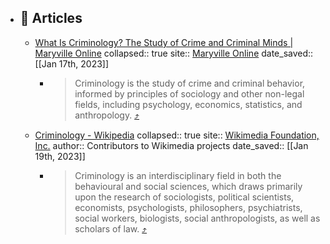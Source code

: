 - ## 🔖 Articles
	- [What Is Criminology? The Study of Crime and Criminal Minds | Maryville Online](https://omnivore.app/me/what-is-criminology-the-study-of-crime-and-criminal-minds-maryvi-185c1b990ae)
	      collapsed:: true
	      site:: [Maryville Online](https://online.maryville.edu/online-bachelors-degrees/criminal-justice/resources/what-is-criminology)
	      date_saved:: [[Jan 17th, 2023]]
		- > Criminology is the study of crime and criminal behavior, informed by principles of sociology and other non-legal fields, including psychology, economics, statistics, and anthropology. [⤴️](https://omnivore.app/me/what-is-criminology-the-study-of-crime-and-criminal-minds-maryvi-185c1b990ae#c482c09a-fd19-4b9c-8855-f42ee7da6317)
	- [Criminology - Wikipedia](https://omnivore.app/me/criminology-wikipedia-185cb5af780)
	      collapsed:: true
	      site:: [Wikimedia Foundation, Inc.](https://en.wikipedia.org/wiki/Criminology)
	      author:: Contributors to Wikimedia projects
	      date_saved:: [[Jan 19th, 2023]]
		- > Criminology is an interdisciplinary field in both the behavioural and social sciences, which draws primarily upon the research of sociologists, political scientists, economists, psychologists, philosophers, psychiatrists, social workers, biologists, social anthropologists, as well as scholars of law. [⤴️](https://omnivore.app/me/criminology-wikipedia-185cb5af780#4125adab-39e7-4729-ab6e-d2534d55fa7b)